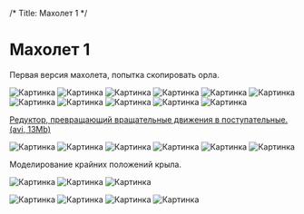 /*
Title: Махолет 1
*/

Махолет 1
=========

Первая версия махолета, попытка скопировать орла.

![Картинка](?pics/maholet/m1.jpg)
![Картинка](?pics/maholet/m2.jpg)
![Картинка](?pics/maholet/m3.jpg)
![Картинка](?pics/maholet/m4.jpg)
![Картинка](?pics/maholet/m5.jpg)
![Картинка](?pics/maholet/i1.jpg)
![Картинка](?pics/maholet/i2.jpg)
![Картинка](?pics/maholet/i3.jpg)
![Картинка](?pics/maholet/i4.jpg)
![Картинка](?pics/maholet/r1.jpg)
![Картинка](?pics/maholet/r2.jpg)

[Редуктор, превращающий вращательные движения в поступательные. (avi, 13Mb)](?pics/maholet/mvi_1033.avi)

![Картинка](?pics/maholet/r6.jpg)
![Картинка](?pics/maholet/r7.jpg)
![Картинка](?pics/maholet/r8.jpg)
![Картинка](?pics/maholet/r10.jpg)
![Картинка](?pics/maholet/r11.jpg)
![Картинка](?pics/maholet/r13.jpg)

Моделирование крайних положений крыла.

![Картинка](?pics/maholet/p1.jpg)
![Картинка](?pics/maholet/p2.jpg)
![Картинка](?pics/maholet/p3.jpg)

![Картинка](?pics/maholet/k1.jpg)
![Картинка](?pics/maholet/k2.jpg)
![Картинка](?pics/maholet/k3.jpg)
![Картинка](?pics/maholet/k4.jpg)


